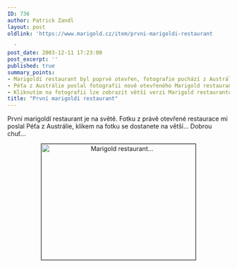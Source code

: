 ```yaml
---
ID: 736
author: Patrick Zandl
layout: post
oldlink: 'https://www.marigold.cz/item/prvni-marigoldi-restaurant

  '
post_date: 2003-12-11 17:23:00
post_excerpt: ''
published: true
summary_points:
- Marigoldí restaurant byl poprvé otevřen, fotografie pochází z Austrálie.
- Péťa z Austrálie poslal fotografii nově otevřeného Marigold restaurantu.
- Kliknutím na fotografii lze zobrazit větší verzi Marigold restaurantu.
title: "První marigoldí restaurant"
---
```


<p>
První marigoldí restaurant je na světě. Fotku z právě otevřené restaurace mi poslal Péťa z Austrálie, klikem na fotku se dostanete na větší... Dobrou chuť...</p>

<P align=center><A href="/wp-content/uploads/marigoldrestaurant.jpg"><IMG height=263 alt="Marigold restaurant..." src="/wp-content/uploads/preview/marigoldrestaurant.jpg" width=350 border=1></A></p>